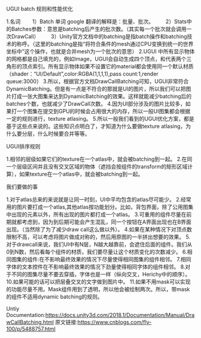 UGUI batch 规则和性能优化

1.名词
　　1）Batch 单词 google 翻译的解释是：批量、批次。
　　2）Stats中的Batches参数：意思是batching后产生的批次数。（其实每一个批次就会调用一次DrawCall）
　　3）Unity官方文档中的batching是指batch操作和batching技术的称呼。（这里的batching是指“将符合条件的mesh通过CPU变换到统一的世界坐标中”这个操作，也就是合并mesh为一个批次的意思）
2.UGUI 中所有显示物体的网格都是自己填充的，例如Image，UGUI会自动生成四个顶点，和代表两个三角形的顶点索引。所有显示物体如果不设置它的material都会使用同一个默认材质（shader：“UI/Default”,color:RGBA(1,1,1,1),pass count:1,render queue:3000）
3.所以，根据官方文档DrawCallBatching可知，UGUI非常符合DynamicBatching。但是有一点是不符合的那就是UI的图片，所以我们可以把图片打成一张大图集来达到DynamicBatching的效果。这样就能减少batching后的batches个数，也就减少了DrawCall次数。
4.因为UI部分涉及的图片比较多，如果打一个图集在提交到GPU的时候会占用很大的内存，所以一般UI图集都会根据一定的规则进行，texture atlasing。
5.所以一般我们看到的UGUI优化方案，都是基于这些点来说的。这些知识点明白了，才知道为什么要做texture atlasing，为什么要分层，什么时候要合并等等。

UGUI排序规则

1.相邻的层级如果它们的texture在一个atlas中，就会被batching到一起。
2.在同一个层级区间并且没有交叉区域的物体（遮挡会按组件的transform的矩形区域计算），如果texture在一个atlas中，就会被batching到一起。

我们要做的事

1.对于atlas总来的来说就是让同一时刻，UI中平均包含的atlas尽可能少。
2.经常用的图片要打成一个atlas,其他atlas按功能划分。比如，背包界面，除了公用图集中出现的元素以外，所有出现的图片都打成一个atlas。
3.可重用的组件尽量在前期就都考虑到，因为到后期可能会产生混乱，同一个按钮在A界面出现也在B界面出现。（当然除了为了减少draw call这么做以外）。
4.如果在某种情况下对顶点数限制不高，可以考虑将图片做成对称的，然后用原图的一半拼出想要的效果。
5.对于drawcall来说，我们UI中有N层，N越大越靠前，会遮住后面的组件。我们从0到N数，然后看每个组件的材质，我们要尽量让这个材质变化的次数减少。
6.相同图集的组件:在不影响最终效果的情况下尽量使得相同图集的组件相邻。
7.相同字体的文本控件在不影响最终效果的情况下劲量使得相同字体的组件相邻。
8.对于不同的图集尽量不要去穿插，字体也是一样（纵向交叉，Herichy中的顺序）。
10.如果可能的话可以把层叠交叉的文字做到图片中。
11.如果不用mask可以实现的功能尽量不用。Mask组件用到了透明，所以他会被绘制两次。所以，带mask的组件不适用dynamic batching的规则。

Untiy Documentation:https://docs.unity3d.com/2018.1/Documentation/Manual/DrawCallBatching.html
原文链接:https://www.cnblogs.com/fly-100/p/5488757.html
